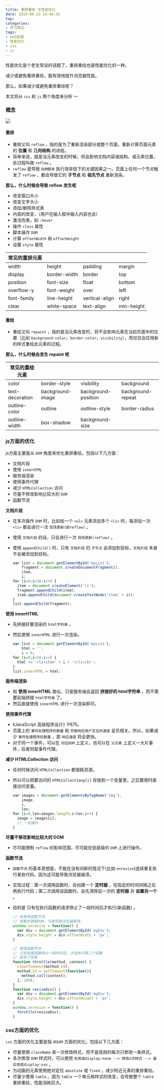 ```yaml
---
title: 重排重绘 与性能优化
date: 2019-06-23 14:46:43
top:
categories:
- 学习笔记
tags:
- web前端
- 性能优化
- css
- js
---
```


性能优化是个老生常谈的话题了，重排重绘也是性能优化的一种。

减少或避免重排重绘，能有效地提升浏览器性能。

那么，如果减少或避免重排重绘呢？

本文将从 `css` 和 `js` 两个角度来分析 ～

<!--more-->

### 概念

![](/images/rr-1.jpg)

#### 重排

- 重排又叫 `reflow` ，指的是为了重新渲染部分或整个页面，重新计算页面元素的 **位置** 和 **几何结构** 的进程。
- 简单来说，就是当元素改变的时候，将会影响文档内容或结构，或元素位置，此过程叫做 `reflow` 。
- `reflow` 是导致 `DOM脚本` 执行效率低下的关键因素之一。页面上任何一个节点触发了 `reflow` ，都会导致它的 **子节点** 和 **祖先节点** 重新渲染。

**那么，什么时候会导致 reflow 发生呢**

- 改变窗口大小
- 改变文字大小
- 添加/删除样式表
- 内容的改变，（用户在输入框中输入内容也会）
- 激活伪类，如 `:hover` 
- 操作 `class` 属性
- 脚本操作 `DOM` 
- 计算 `offsetWidth` 和 `offsetHeight`
- 设置 `style` 属性

| 常见的重排元素 |              |                |            |
| -------------- | ------------ | -------------- | ---------- |
| width          | height       | padding        | margin     |
| display        | border-width | border         | top        |
| position       | font-size    | float          | bottom     |
| overflow-y     | font-weight  | over           | left       |
| font-family    | line-height  | vertical-align | right      |
| clear          | white-space  | text-align     | min-height |

#### 重绘

- 重绘又叫 `repaint` ，指的是当元素改变时，将不会影响元素在当前页面中的位置（比如 `background-color`，`border-color`，`visibility`），而仅仅会应用新的样式重绘此元素的过程。

**那么，什么时候会发生 repaint 呢**

| 常见的重绘元素  |                  |                     |                   |
| --------------- | ---------------- | ------------------- | ----------------- |
| color           | border-style     | visibility          | background        |
| text-decoration | background-image | background-position | background-repeat |
| outline-color   | outline          | outline-style       | border-radius     |
| outline-width   | box-shadow       | background-size     |                   |

### js方面的优化

js方面主要是从 `DOM` 角度来优化重排重绘。包括以下几方面：

- 文档片段
- 使用 `innerHTML`
- 服务端渲染
- 使用事件代理
- 减少 `HTMLCollection` 访问
- 尽量不修改影响比较大的 `DOM`
- 函数节流

**文档片段**

- 在多次操作 `DOM` 时，比如给一个 `<ul>` 元素添加多个 `<li>` 时，每添加一次 `<li>` 都会进行一次 `现场更新(即reflow)` 。

- 使用 `文档片段` 的话，只会进行一次 `现场更新(reflow)` 。

- 使用 `appendChild()` 时，只有 `文档片段` 的 `子节点` 会添加到目标，`文档片段` 本身不会被添加到目标。

  ```js
  var list = document.getElementById('myList'),
      fragment = document.createDocumentFragment(),
      item,
      i;
  for (i=0;i<10;i++) {
    item = document.createElement('li');
    fragment.appendChild(item);
    item.appendChild(document.createTextNode('item' + i));
  }
  list.appendChild(fragment);
  ```

**使用 innerHTML**

- 先拼接好要渲染的 `html字符串` 。

- 然后使用 `innerHTML` 进行一次渲染。

  ```js
  var list = document.getElementById('myList'),
      html = '',
      i = 0;
  for (i=0;i<10;i++) {
    html += '<li>item' + i + '</li>/br';
  }
  list.innerHTML = html;
  ```

**服务端渲染**

- 和 **使用 innerHTML** 类似，只是服务端会返回 **拼接好的 html字符串** ，而不需要前端拼接 `html字符串` 了。
- 然后直接使用 `innerHTML` 进行一次渲染即可。

**使用事件代理**

- 《JavaScript 高级程序设计》P675。
- 页面上的 `事件处理程序的数量` 和 `页面响应用户交互的速度` 呈负相关。所以，如果减少 `事件处理程序的数量` ，那 `响应速度` 将会更快。
- 对于同一个事件，可以在 `对应DOM` 上定义，也可以在 `父元素` 上定义一大片事件，后者则是事件代理。

**减少 HTMLCollection 访问**

- 任何时候访问 `HTMLCollection` 都很耗资源。

- 所以可以把要访问的 `HTMLCollectionp[i]` 存放到一个变量里，之后要用时直接访问变量。

  ```js
  var images = document.getElementsByTagName('img'),
      image,
      i,
      len;
  for (i=0,len=images.length;i<len;i++) {
    image = images[i];
    // 一些操作
  }
  ```

**尽量不修改影响比较大的 DOM**

- 尽可能限制 `reflow` 的影响范围，尽可能在低层级的 `DOM` 上进行操作。

**函数节流**

- `函数节流` 的基本思想是，不能在没有间断的情况下(比如 `onresize`)连续重复执行某些代码，因为这可能导致浏览器崩溃。

- 实现过程：第一次调用函数时，会创建一个 **定时器** ，在指定的时间间隔之后再执行代码；第二次调用该函数时，会先清除前一次的 **定时器** 并 **设置另一个** 。

- 目的是 只有在执行函数的请求停止了一段时间后才执行(新函数) 。

  ```js
  // 未使用函数节流
  // 频繁的更新DOM，可能导致浏览器崩溃
  window.onresize = function() {
    var div = document.getElementById('myDiv');
    div.style.height = div.offsetWidth + 'px';
  }
  ```

  ```js
  // 使用函数节流
  // 只有前面函数停止一段时间后，才会执行第二个函数
  // 提高了性能
  function throttle(method, context) {
    clearTimeout(method.Id);
    method.Id = setTimeout(function(){
      method.call(context);
    }, 100);
  }
  function resizeDiv() {
    var div = document.getElementById('myDiv');
    div.style.height = div.offsetHeight + 'px';
  }
  window.onresize = function() {
    throttle(resizeDiv);
  }
  ```

### css方面的优化

`css` 方面的优化主要是指 `非DOM` 方面的优化。包括以下几方面：

- 尽量使用 `className` 来一次修改样式，而不是高频的每次只修改一条样式。
- 多次修改 `DOM` 样式时，可以使用 `先改成display:none --> 修改n次样式 --> 最后改成display:xxx` 。
- 为动画的元素使用绝对定位 `absolute` 或 `fixed` ，减少附近元素的重排重绘。
- 尽量少使用 `table` 。因为 `table` 一个单元格样式的改变，会导致整个 `table` 重排重绘，性能消耗巨大。